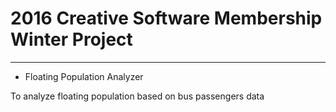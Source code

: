 # 2016 Creative Software Membership Winter Project

-----------------------------------------------

* Floating Population Analyzer

To analyze floating population based on bus passengers data 


